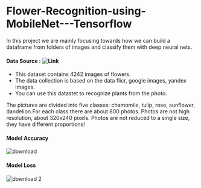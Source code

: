 # Flower-Recognition-using-MobileNet---Tensorflow
In this project we are mainly focusing towards how we can build a dataframe from folders of images and classify them with deep neural nets.

#### Data Source : ![Link](https://www.kaggle.com/alxmamaev/flowers-recognition)
- This dataset contains 4242 images of flowers.
- The data collection is based on the data flicr, google images, yandex images.
- You can use this datastet to recognize plants from the photo.

The pictures are divided into five classes: chamomile, tulip, rose, sunflower, dandelion.For each class there are about 800 photos. Photos are not high resolution, about 320x240 pixels. Photos are not reduced to a single size, they have different proportions!

#### Model Accuracy
![download](https://user-images.githubusercontent.com/28821226/104843778-5ec17a00-58f2-11eb-89b6-87959fa3a336.png)

#### Model Loss
![download 2](https://user-images.githubusercontent.com/28821226/104843780-5ff2a700-58f2-11eb-936b-de96c1bf62be.png)

